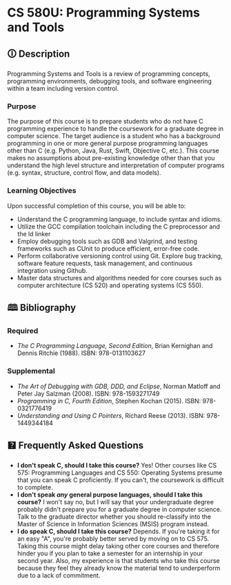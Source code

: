 # CS 580U: Programming Systems and Tools

## 🛈 Description

Programming Systems and Tools is a review of programming concepts, programming environments, debugging tools, and software engineering within a team including version control.

### Purpose
The purpose of this course is to prepare students who do not have C programming experience to handle the coursework for a graduate degree in computer science. 
The target audience is a student who has a background programming in one or more general purpose programming languages other than C (e.g. Python, Java, Rust, Swift, Objective C, etc.). 
This course makes no assumptions about pre-existing knowledge other than that you understand the high level structure and interpretation of computer programs (e.g. syntax, structure, control flow, and data models).

### Learning Objectives

Upon successful completion of this course, you will be able to:
- Understand the C programming language, to include syntax and idioms.
- Utilize the GCC compilation toolchain including the C preprocessor and the ld linker
- Employ debugging tools such as GDB and Valgrind, and testing frameworks such as CUnit to produce
efficient, error-free code.
- Perform collaborative versioning control using Git. Explore bug tracking, software feature requests, task management, and continuous integration using Github.
- Master data structures and algorithms needed for core courses such as computer architecture (CS 520)
and operating systems (CS 550).

## 🕮 Bibliography

### Required

- _The C Programming Language, Second Edition_, Brian Kernighan and Dennis Ritchie (1988). ISBN: 978-0131103627

### Supplemental

- _The Art of Debugging with GDB, DDD, and Eclipse_, Norman Matloff and Peter Jay Salzman (2008). ISBN: 978-1593271749
- _Programming in C, Fourth Edition_, Stephen Kochan (2015). ISBN: 978-0321776419
- _Understanding and Using C Pointers_, Richard Reese (2013). ISBN: 978-1449344184

## 🯄 Frequently Asked Questions

- **I don't speak C, should I take this course?** Yes! Other courses like CS 575: Programming Languages and CS 550: Operating Systems presume that you can speak C proficiently. If you can't, the coursework is difficult to complete.
- **I don't speak _any_ general purpose languages, should I take this course?** I won't say no, but I will say that your undergraduate degree probably didn't prepare you for a graduate degree in computer science. Talk to the graduate director whether you should re-classify into the Master of Science in Information Sciences (MSIS) program instead.
- **I do speak C, should I take this course?** Depends. If you're taking it for an easy "A", you're probably better served by moving on to CS 575. Taking this course might delay taking other core courses and therefore hinder you if you plan to take a semester for an internship in your second year. Also, my experience is that students who take this course because they feel they already know the material tend to underperform due to a lack of commitment.

